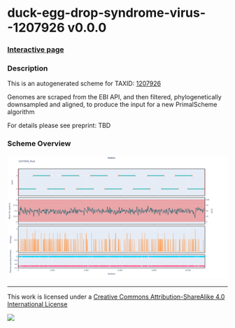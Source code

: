 # duck-egg-drop-syndrome-virus--1207926 v0.0.0

### [Interactive page](https://chrisgkent.github.io/schemes/duck-egg-drop-syndrome-virus--1207926-1000-v0.0.0)

### Description

This is an autogenerated scheme for TAXID: [1207926](https://www.ncbi.nlm.nih.gov/Taxonomy/Browser/wwwtax.cgi?mode=Info&id=1207926&lvl=3&lin=f&keep=1&srchmode=1&unlock)

Genomes are scraped from the EBI API, and then filtered, phylogenetically downsampled and aligned, to produce the input for a new PrimalScheme algorithm

For details please see preprint: TBD

### Scheme Overview

![Alt text](work/1207926_final.png '1207926_final.png')

------------------------------------------------------------------------

This work is licensed under a [Creative Commons Attribution-ShareAlike 4.0 International License](http://creativecommons.org/licenses/by-sa/4.0/) 

![](https://i.creativecommons.org/l/by-sa/4.0/88x31.png)